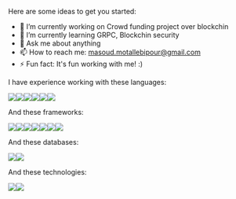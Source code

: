 <!-- <p align="center">
 </p>
<p><img align="left" src="https://github-readme-stats.vercel.app/api/top-langs?username=peprog&show_icons=true&locale=en&layout=compact" alt="akash-chowrasia" /></p> -->


<!-- <p align="center">
  <a href="https://github.com/JayantGoel001">
    <img align="center" height="195px" src="https://github-readme-stats.vercel.app/api/top-langs/?username=peprog&text_color=FFFFFF&bg_color=000000&title_color=94b4a4&langs_count=15&layout=compact&hide_border=true" />
  </a>
</p> -->

Here are some ideas to get you started:

- 🔭 I’m currently working on Crowd funding project over blockchin
- 🌱 I’m currently learning GRPC, Blockchin security
- 💬 Ask me about anything
- 📫 How to reach me: masoud.motallebipour@gmail.com
- ⚡ Fun fact: It's fun working with me! :)

<!--  ![𝚐𝚒𝚝𝚑𝚞𝚋 𝚐𝚛𝚊𝚙𝚑](https://activity-graph.herokuapp.com/graph?username=peprog&theme=react-dark&hide_border=true&area=true) -->

I have experience working with these languages:

<div style="display:flex">	
		<img src ="https://img.shields.io/badge/Elixir-4B275F?style=for-the-badge&logo=elixir&logoColor=white">
		<img src ="https://img.shields.io/badge/Node.js-339933?style=for-the-badge&logo=nodedotjs&logoColor=white">
		<img src ="https://img.shields.io/badge/Python-3776AB?style=for-the-badge&logo=python&logoColor=white">
		<img src ="https://img.shields.io/badge/JavaScript-323330?style=for-the-badge&logo=javascript&logoColor=F7DF1E">
		<img src ="https://img.shields.io/badge/PHP-777BB4?style=for-the-badge&logo=php&logoColor=white">
		<img src ="https://img.shields.io/badge/TypeScript-007ACC?style=for-the-badge&logo=typescript&logoColor=white">
</div>

And these frameworks:

<div style="display:flex">	
		<img src ="https://img.shields.io/badge/Flask-000000?style=for-the-badge&logo=flask&logoColor=white">
		<img src ="https://img.shields.io/badge/Express.js-000000?style=for-the-badge&logo=express&logoColor=white">
		<img src ="https://img.shields.io/badge/Nest.js-000000?style=for-the-badge&logo=express&logoColor=F7DF1E">
		<img src ="https://img.shields.io/badge/fastapi-109989?style=for-the-badge&logo=FASTAPI&logoColor=white">
		<img src ="https://img.shields.io/badge/Symfony-000000?style=for-the-badge&logo=Symfony&logoColor=white">
		<img src ="https://img.shields.io/badge/Angular-DD0031?style=for-the-badge&logo=angular&logoColor=white">
		<img src ="https://img.shields.io/badge/AngularJS-E23237?style=for-the-badge&logo=angularjs&logoColor=white">
 </div>
 
 And these databases:
 
<div style="display:flex">	
		<img src ="https://img.shields.io/badge/MySQL-00000F?style=for-the-badge&logo=mysql&logoColor=white">
		<img src ="https://img.shields.io/badge/PostgreSQL-316192?style=for-the-badge&logo=postgresql&logoColor=white">
</div>
 
 And these technologies: 
 
 <div style="display:flex">	
		<img src ="https://img.shields.io/badge/GraphQl-E10098?style=for-the-badge&logo=graphql&logoColor=white">
		<img src ="https://img.shields.io/badge/Linux-FCC624?style=for-the-badge&logo=linux&logoColor=black">
</div>

<!-- **peprog/peprog** is a ✨ _special_ ✨ repository because its `README.md` (this file) appears on your GitHub profile. -->


<!-- !-- - 😄 Pronouns: ... -->
<!-- - 👯 I’m looking to collaborate on ... -->
<!-- - 🤔 I’m looking for help with ... 


